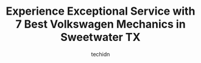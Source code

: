 ---
layout: ampstory
image: https://images.unsplash.com/photo-1551727324-355cda9f1884?ixlib=rb-4.0.3&ixid=MnwxMjA3fDB8MHxwaG90by1wYWdlfHx8fGVufDB8fHx8&auto=format&fit=crop&w=640&h=853&q=80
author: techidn
featured: false
description: Searching for the finest Volkswagen Mechanic in Sweetwater TX, USA? Look no further than the 7 best Volkswagen Mechanic in the area, where youll find a team of highly qualified professional
title: Experience Exceptional Service with 7 Best Volkswagen Mechanics in Sweetwater TX
cover:
   title: Experience Exceptional Service with 7 Best Volkswagen Mechanics in Sweetwater TX
   subtitle: Rickpate
   background: https://images.unsplash.com/photo-1551727324-355cda9f1884?ixlib=rb-4.0.3&ixid=MnwxMjA3fDB8MHxwaG90by1wYWdlfHx8fGVufDB8fHx8&auto=format&fit=crop&w=640&h=853&q=80

pages: 
 - layout: thirds
   top: <h1>#1 NAPA Auto Parts - Barron Service Parts, Co</h1>
   bottom: "<p>I broke down on my way out to GA, pulled in and Keri helped me out, she actually has the same make model and year truck as I do, very knowledgeable and helpful! I wrenche</p>"
   background: https://www.knot35.com/toplist/wp-content/uploads/2023/06/best-volkswagen-mechanic-1-in-sweetwater-tx-1685833237.jpeg
   backgroundblur: true
 - layout: thirds
   top: <h1>#2 Rosados Wrecker Service</h1>
   bottom: "<p>700 W Broadway St, Sweetwater, TX 79556, United States</p>"
   background: https://www.knot35.com/toplist/wp-content/uploads/2023/06/best-volkswagen-mechanic-2-in-sweetwater-tx-1685833237.jpeg
   cta:
      link: https://www.knot35.com/toplist/experience-exceptional-service-with-7-best-volkswagen-mechanics-in-sweetwater-tx/
      text: Experience Exceptional Service with 7 Best Volkswagen Mechanics in Sweetwater TX
 - layout: thirds
   top: <h1>#3 Twisted Wrench</h1>
   bottom: "<p>609 Lamar St, Sweetwater, TX 79556, United States</p>"
   background: https://www.knot35.com/toplist/wp-content/uploads/2023/06/best-volkswagen-mechanic-3-in-sweetwater-tx-1685833238.jpeg
   cta:
      link: https://www.knot35.com/toplist/experience-exceptional-service-with-7-best-volkswagen-mechanics-in-sweetwater-tx/
      text: Experience Exceptional Service with 7 Best Volkswagen Mechanics in Sweetwater TX
 - layout: thirds
   top: <h1>#4 Grave Enterprise</h1>
   bottom: "<p>813 W Broadway St, Sweetwater, TX 79556, United States</p>"
   background: https://images.unsplash.com/photo-1534312527009-56c7016453e6?ixlib=rb-4.0.3&ixid=MnwxMjA3fDB8MHxwaG90by1wYWdlfHx8fGVufDB8fHx8&auto=format&fit=crop&w=640&h=853&q=80
   cta:
      link: https://www.knot35.com/toplist/experience-exceptional-service-with-7-best-volkswagen-mechanics-in-sweetwater-tx/
      text: Experience Exceptional Service with 7 Best Volkswagen Mechanics in Sweetwater TX
 - layout: thirds
   top: <h1>#5 Hendersons Garage</h1>
   bottom: "<p>708 W Broadway St, Sweetwater, TX 79556, United States</p>"
   background: https://images.unsplash.com/photo-1546497974-b213c9efb599?ixlib=rb-4.0.3&ixid=MnwxMjA3fDB8MHxwaG90by1wYWdlfHx8fGVufDB8fHx8&auto=format&fit=crop&w=640&h=853&q=80
   cta:
      link: https://www.knot35.com/toplist/experience-exceptional-service-with-7-best-volkswagen-mechanics-in-sweetwater-tx/
      text: Experience Exceptional Service with 7 Best Volkswagen Mechanics in Sweetwater TX
 - layout: thirds
   top: <h1>#6 I 20 Inc DIESEL REPAIR</h1>
   bottom: "<p>9521 I-20 Frontage Rd, Sweetwater, TX 79556, United States</p>"
   background: https://images.unsplash.com/photo-1609083590460-7b8cc0ca65f8?ixlib=rb-4.0.3&ixid=MnwxMjA3fDB8MHxwaG90by1wYWdlfHx8fGVufDB8fHx8&auto=format&fit=crop&w=640&h=853&q=80
   cta:
      link: https://www.knot35.com/toplist/experience-exceptional-service-with-7-best-volkswagen-mechanics-in-sweetwater-tx/
      text: Experience Exceptional Service with 7 Best Volkswagen Mechanics in Sweetwater TX
 - layout: thirds
   top: <h1>#7 Busted Knuckles Garage</h1>
   bottom: "<p>310 E Bradford Ln, Sweetwater, TX 79556, United States</p>"
   background: https://images.unsplash.com/photo-1527066579998-dbbae57f45ce?ixlib=rb-4.0.3&ixid=MnwxMjA3fDB8MHxwaG90by1wYWdlfHx8fGVufDB8fHx8&auto=format&fit=crop&w=640&h=853&q=80
   cta:
      link: https://www.knot35.com/toplist/experience-exceptional-service-with-7-best-volkswagen-mechanics-in-sweetwater-tx/
      text: Experience Exceptional Service with 7 Best Volkswagen Mechanics in Sweetwater TX
 - layout: thirds
   middle: Continue reading...
   background: https://images.unsplash.com/photo-1620421680010-0766ff230392?ixlib=rb-4.0.3&ixid=MnwxMjA3fDB8MHxwaG90by1wYWdlfHx8fGVufDB8fHx8&auto=format&fit=crop&w=640&h=853&q=80
   cta:
      link: https://www.knot35.com/toplist/experience-exceptional-service-with-7-best-volkswagen-mechanics-in-sweetwater-tx/
      text: Experience Exceptional Service with 7 Best Volkswagen Mechanics in Sweetwater TX
      
---